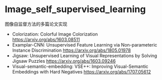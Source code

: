 # Image_self_supervised_learning
图像自监督方法的多篇论文实现
* Colorization: Colorful Image Colorization https://arxiv.org/abs/1603.08511
* Examplar-CNN: Unsupervised Feature Learning via Non-parameteric Instance Discrimination https://arxiv.org/abs/1805.01978
* Jigsaw: Unsupervised Learning of Visual Representations by Solving Jigsaw Puzzles https://arxiv.org/abs/1603.09246
* Visual-semantic-embedding: VSE++: Improving Visual-Semantic Embeddings with Hard Negatives https://arxiv.org/abs/1707.05612
